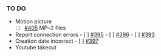 ### TO DO
- Motion picture
    - [ ] [#405](https://github.com/simulot/immich-go/issues/405) MP~2 files
- Report connection errors
        - [ ] [#395](https://github.com/simulot/immich-go/issues/395)
        - [ ] [#396](https://github.com/simulot/immich-go/issues/396)
        - [ ] [#393](https://github.com/simulot/immich-go/issues/393)
- Creation date incorrect
        - [ ] [#397](https://github.com/simulot/immich-go/issues/397)
- Youtube takeout
 